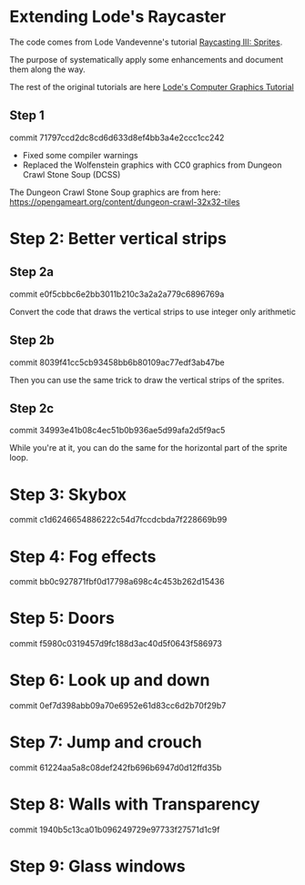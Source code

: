 # Extending Lode's Raycaster

The code comes from Lode Vandevenne's tutorial [Raycasting III: Sprites][raycast3].

The purpose of systematically apply some enhancements and document them along the way.

The rest of the original tutorials are here [Lode's Computer Graphics Tutorial][cgtutor]

[cgtutor]: https://lodev.org/cgtutor/
[raycast3]: https://lodev.org/cgtutor/raycasting3.html

## Step 1

commit 71797ccd2dc8cd6d633d8ef4bb3a4e2ccc1cc242

* Fixed some compiler warnings
* Replaced the Wolfenstein graphics with CC0 graphics from Dungeon Crawl Stone Soup (DCSS)

The Dungeon Crawl Stone Soup graphics are from here:
<https://opengameart.org/content/dungeon-crawl-32x32-tiles>

# Step 2: Better vertical strips

## Step 2a

commit e0f5cbbc6e2bb3011b210c3a2a2a779c6896769a

Convert the code that draws the vertical strips to use integer only arithmetic

## Step 2b

commit 8039f41cc5cb93458bb6b80109ac77edf3ab47be

Then you can use the same trick to draw the vertical strips of the sprites.

## Step 2c

commit 34993e41b08c4ec51b0b936ae5d99afa2d5f9ac5

While you're at it, you can do the same for the horizontal part of the sprite loop.

# Step 3: Skybox

commit c1d6246654886222c54d7fccdcbda7f228669b99

# Step 4: Fog effects

commit bb0c927871fbf0d17798a698c4c453b262d15436

# Step 5: Doors

commit f5980c0319457d9fc188d3ac40d5f0643f586973

# Step 6: Look up and down

commit 0ef7d398abb09a70e6952e61d83cc6d2b70f29b7

# Step 7: Jump and crouch

commit 61224aa5a8c08def242fb696b6947d0d12ffd35b

# Step 8: Walls with Transparency

commit 1940b5c13ca01b096249729e97733f27571d1c9f

# Step 9: Glass windows